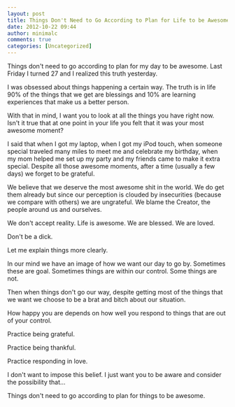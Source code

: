 ```yaml
---
layout: post
title: Things Don't Need to Go According to Plan for Life to be Awesome
date: 2012-10-22 09:44
author: minimalc
comments: true
categories: [Uncategorized]
---
```

Things don't need to go according to plan for my day to be awesome. Last Friday I turned 27 and I realized this truth yesterday.

I was obsessed about things happening a certain way. The truth is in life 90% of the things that we get are blessings and 10% are learning experiences that make us a better person.

With that in mind, I want you to look at all the things you have right now. Isn't it true that at one point in your life you felt that it was your most awesome moment?

I said that when I got my laptop, when I got my iPod touch, when someone special traveled many miles to meet me and celebrate my birthday, when my mom helped me set up my party and my friends came to make it extra special. Despite all those awesome moments, after a time (usually a few days) we forget to be grateful.

We believe that we deserve the most awesome shit in the world. We do get them already but since our perception is clouded by insecurities (because we compare with others) we are ungrateful. We blame the Creator, the people around us and ourselves.

We don't accept reality. Life is awesome. We are blessed. We are loved.

Don't be a dick.

Let me explain things more clearly.

In our mind we have an image of how we want our day to go by. Sometimes these are goal. Sometimes things are within our control. Some things are not.

Then when things don't go our way, despite getting most of the things that we want we choose to be a brat and bitch about our situation.

How happy you are depends on how well you respond to things that are out of your control.

Practice being grateful.

Practice being thankful.

Practice responding in love.

I don't want to impose this belief. I just want you to be aware and consider the possibility that...

Things don't need to go according to plan for things to be awesome.
